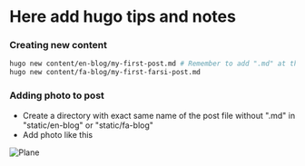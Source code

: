 # Here add hugo tips and notes

### Creating new content

``` bash
hugo new content/en-blog/my-first-post.md # Remember to add ".md" at the end of file name.
hugo new content/fa-blog/my-first-farsi-post.md
```

### Adding photo to post

- Create a directory with exact same name of the post file without ".md" in "static/en-blog" or "static/fa-blog"
- Add photo like this

![Plane](phto.jpg)
